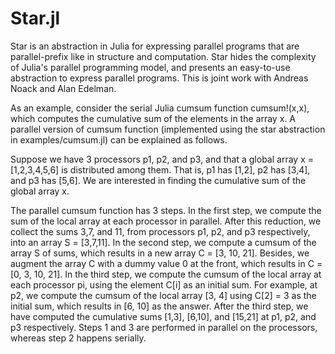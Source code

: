 # Star.jl
Star is an abstraction in Julia for expressing parallel programs that are parallel-prefix like in structure and computation. Star hides the complexity of Julia's parallel programming model, and presents an easy-to-use abstraction to express parallel programs. This is joint work with Andreas Noack and Alan Edelman.

As an example, consider the serial Julia cumsum function cumsum!(x,x), which computes the cumulative sum of the elements in the array x.
A parallel version of cumsum function (implemented using the star abstraction in examples/cumsum.jl) can be explained as follows.

Suppose we have 3 processors p1, p2, and p3, and that a global array x = [1,2,3,4,5,6] is distributed among them.
That is, p1 has [1,2], p2 has [3,4], and p3 has [5,6].
We are interested in finding the cumulative sum of the global array x.

The parallel cumsum function has 3 steps.
In the first step, we compute the sum of the local array at each processor in parallel.
After this reduction, we collect the sums 3,7, and 11, from processors p1, p2, and p3 respectively, into an array S = [3,7,11].
In the second step, we compute a cumsum of the array S of sums, which results in a new array C = [3, 10, 21].
Besides, we augment the array C with a dummy value 0 at the front, which results in C = [0, 3, 10, 21].
In the third step, we compute the cumsum of the local array at each processor pi, using the element C[i] as an initial sum.
For example, at p2, we compute the cumsum of the local array [3, 4] using C[2] = 3 as the initial sum, which results in [6, 10] as the answer. After the third step, we have computed the cumulative sums [1,3], [6,10], and [15,21] at p1, p2, and p3 respectively. 
Steps 1 and 3 are performed in parallel on the processors, whereas step 2 happens serially.









